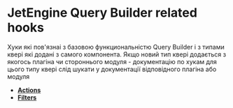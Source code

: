 # JetEngine Query Builder related hooks

Хуки які пов'язнаі з базовою функциональністю Query Builder і з типами квері які додані з самого компонента. Якщо новий тип квері додається з якогось плагіна чи стороннього модуля - документацію по хукам для цього типу квері слід шукати у документації відповідного плагіна або модуля

* **<a href="/01-jet-engine/01-hooks/05-query-builder/actions.md">Actions</a>**
* **<a href="/01-jet-engine/01-hooks/05-query-builder/filters.md">Filters</a>**
